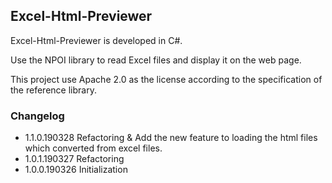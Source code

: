## Excel-Html-Previewer

Excel-Html-Previewer is developed in C#.

Use the NPOI library to read Excel files and display it on the web page.

This project use Apache 2.0 as the license according to the specification of the reference library.

### Changelog
* 1.1.0.190328 Refactoring & Add the new feature to loading the html files which converted from excel files.
* 1.0.1.190327 Refactoring
* 1.0.0.190326 Initialization

